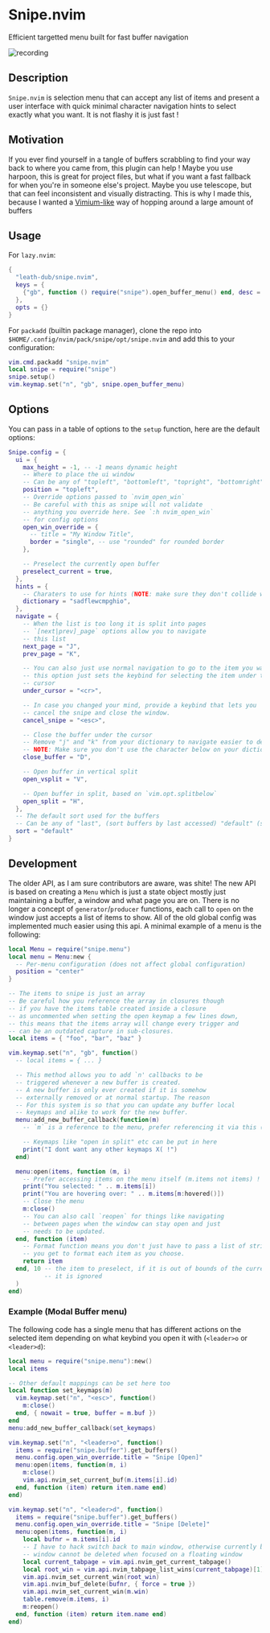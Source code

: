# Snipe.nvim

Efficient targetted menu built for fast buffer navigation

![recording](https://github.com/user-attachments/assets/a0804e7f-5a04-4e5c-9274-e5eab7a36dc7)

## Description

`Snipe.nvim` is selection menu that can accept any list of items
and present a user interface with quick minimal character navigation
hints to select exactly what you want. It is not flashy it is just
fast !

## Motivation

If you ever find yourself in a tangle of buffers scrabbling to find
your way back to where you came from, this plugin can help ! Maybe
you use harpoon, this is great for project files, but what if you
want a fast fallback for when you're in someone else's project. Maybe
you use telescope, but that can feel inconsistent and visually
distracting. This is why I made this, because I wanted a [Vimium-like](https://github.com/philc/vimium)
way of hopping around a large amount of buffers

## Usage

For `lazy.nvim`:

```lua
{
  "leath-dub/snipe.nvim",
  keys = {
    {"gb", function () require("snipe").open_buffer_menu() end, desc = "Open Snipe buffer menu"}
  },
  opts = {}
}
```

For `packadd` (builtin package manager), clone the repo into `$HOME/.config/nvim/pack/snipe/opt/snipe.nvim` and add this to your configuration:

```lua
vim.cmd.packadd "snipe.nvim"
local snipe = require("snipe")
snipe.setup()
vim.keymap.set("n", "gb", snipe.open_buffer_menu)
```

## Options

You can pass in a table of options to the `setup` function, here are the default options:

```lua
Snipe.config = {
  ui = {
    max_height = -1, -- -1 means dynamic height
    -- Where to place the ui window
    -- Can be any of "topleft", "bottomleft", "topright", "bottomright", "center", "cursor" (sets under the current cursor pos)
    position = "topleft",
    -- Override options passed to `nvim_open_win`
    -- Be careful with this as snipe will not validate
    -- anything you override here. See `:h nvim_open_win`
    -- for config options
    open_win_override = {
      -- title = "My Window Title",
      border = "single", -- use "rounded" for rounded border
    },

    -- Preselect the currently open buffer
    preselect_current = true,
  },
  hints = {
    -- Charaters to use for hints (NOTE: make sure they don't collide with the navigation keymaps)
    dictionary = "sadflewcmpghio",
  },
  navigate = {
    -- When the list is too long it is split into pages
    -- `[next|prev]_page` options allow you to navigate
    -- this list
    next_page = "J",
    prev_page = "K",

    -- You can also just use normal navigation to go to the item you want
    -- this option just sets the keybind for selecting the item under the
    -- cursor
    under_cursor = "<cr>",

    -- In case you changed your mind, provide a keybind that lets you
    -- cancel the snipe and close the window.
    cancel_snipe = "<esc>",

    -- Close the buffer under the cursor
    -- Remove "j" and "k" from your dictionary to navigate easier to delete
    -- NOTE: Make sure you don't use the character below on your dictionary
    close_buffer = "D",

    -- Open buffer in vertical split
    open_vsplit = "V",

    -- Open buffer in split, based on `vim.opt.splitbelow`
    open_split = "H",
  },
  -- The default sort used for the buffers
  -- Can be any of "last", (sort buffers by last accessed) "default" (sort buffers by its number)
  sort = "default"
}
```

## Development

The older API, as I am sure contributors are aware, was shite! The new API is
based on creating a `Menu` which is just a state object mostly just maintaining
a buffer, a window and what page you are on. There is no longer a concept of
`generator`/`producer` functions, each call to `open` on the window just
accepts a list of items to show. All of the old global config was implemented
much easier using this api. A minimal example of a menu is the following:

```lua
local Menu = require("snipe.menu")
local menu = Menu:new {
  -- Per-menu configuration (does not affect global configuration)
  position = "center"
}

-- The items to snipe is just an array
-- Be careful how you reference the array in closures though
-- if you have the items table created inside a closure
-- as uncommented when setting the open keymap a few lines down,
-- this means that the items array will change every trigger and
-- can be an outdated capture in sub-closures.
local items = { "foo", "bar", "baz" }

vim.keymap.set("n", "gb", function()
  -- local items = { ... }

  -- This method allows you to add `n' callbacks to be
  -- triggered whenever a new buffer is created.
  -- A new buffer is only ever created if it is somehow
  -- externally removed or at normal startup. The reason
  -- For this system is so that you can update any buffer local
  -- keymaps and alike to work for the new buffer.
  menu:add_new_buffer_callback(function(m)
    -- `m` is a reference to the menu, prefer referencing it via this (i.e. not through your menu variable) !

    -- Keymaps like "open in split" etc can be put in here
    print("I dont want any other keymaps X( !")
  end)

  menu:open(items, function (m, i)
    -- Prefer accessing items on the menu itself (m.items not items) !
    print("You selected: " .. m.items[i])
    print("You are hovering over: " .. m.items[m:hovered()])
    -- Close the menu
    m:close()
    -- You can also call `reopen` for things like navigating
    -- between pages when the window can stay open and just
    -- needs to be updated.
  end, function (item)
    -- Format function means you don't just have to pass a list of strings
    -- you get to format each item as you choose.
    return item
  end, 10 -- the item to preselect, if it is out of bounds of the currently shown page
          -- it is ignored
  )
end)
```

### Example (Modal Buffer menu)

The following code has a single menu that has different actions on the selected
item depending on what keybind you open it with (`<leader>o` or `<leader>d`):

```lua
local menu = require("snipe.menu"):new()
local items

-- Other default mappings can be set here too
local function set_keymaps(m)
  vim.keymap.set("n", "<esc>", function()
    m:close()
  end, { nowait = true, buffer = m.buf })
end
menu:add_new_buffer_callback(set_keymaps)

vim.keymap.set("n", "<leader>o", function()
  items = require("snipe.buffer").get_buffers()
  menu.config.open_win_override.title = "Snipe [Open]"
  menu:open(items, function(m, i)
    m:close()
    vim.api.nvim_set_current_buf(m.items[i].id)
  end, function (item) return item.name end)
end)

vim.keymap.set("n", "<leader>d", function()
  items = require("snipe.buffer").get_buffers()
  menu.config.open_win_override.title = "Snipe [Delete]"
  menu:open(items, function(m, i)
    local bufnr = m.items[i].id
    -- I have to hack switch back to main window, otherwise currently background focused
    -- window cannot be deleted when focused on a floating window
    local current_tabpage = vim.api.nvim_get_current_tabpage()
    local root_win = vim.api.nvim_tabpage_list_wins(current_tabpage)[1]
    vim.api.nvim_set_current_win(root_win)
    vim.api.nvim_buf_delete(bufnr, { force = true })
    vim.api.nvim_set_current_win(m.win)
    table.remove(m.items, i)
    m:reopen()
  end, function (item) return item.name end)
end)
```
